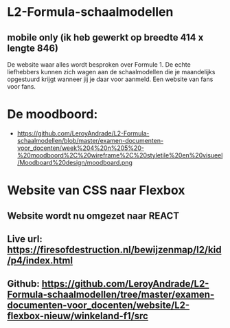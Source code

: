 # L2-Formula-schaalmodellen
## mobile only (ik heb gewerkt op breedte 414 x lengte 846)
De website waar alles wordt besproken over Formule 1. De echte liefhebbers kunnen zich wagen aan de schaalmodellen die je maandelijks opgestuurd krijgt wanneer jij je daar voor aanmeld. Een website van fans voor fans.

# De moodboord:  
* https://github.com/LeroyAndrade/L2-Formula-schaalmodellen/blob/master/examen-documenten-voor_docenten/week%204%20n%205%20-%20moodboord%2C%20wireframe%2C%20styletile%20en%20visueel/Moodboard%20design/moodboard.png


# Website van CSS naar Flexbox
## Website wordt nu omgezet naar REACT
## Live url: https://firesofdestruction.nl/bewijzenmap/l2/kid/p4/index.html
## Github: https://github.com/LeroyAndrade/L2-Formula-schaalmodellen/tree/master/examen-documenten-voor_docenten/website/L2-flexbox-nieuw/winkeland-f1/src
